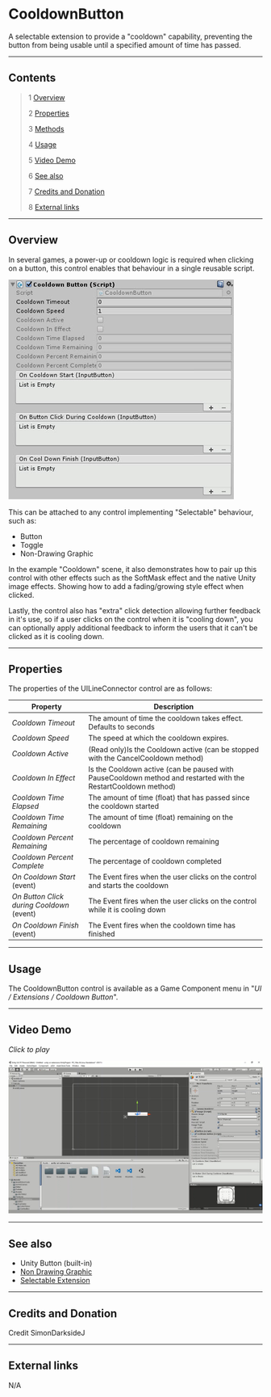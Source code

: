 # CooldownButton

A selectable extension to provide a "cooldown" capability, preventing the button from being usable until a specified amount of time has passed.

<!--![](Images/ Game Image.jpg)-->

---------

## Contents

> 1 [Overview](#overview)
>
> 2 [Properties](#properties)
>
> 3 [Methods](#methods)
>
> 4 [Usage](#usage)
>
> 5 [Video Demo](#video-demo)
>
> 6 [See also](#see-also)
>
> 7 [Credits and Donation](#credits-and-donation)
>
> 8 [External links](#external-links)

---------

## Overview

In several games, a power-up or cooldown logic is required when clicking on a button, this control enables that behaviour in a single reusable script.

![](Images/CooldownInspector.jpg)

This can be attached to any control implementing "Selectable" behaviour, such as:

* Button
* Toggle
* Non-Drawing Graphic

In the example "Cooldown" scene, it also demonstrates how to pair up this control with other effects such as the SoftMask effect and the native Unity image effects.  Showing how to add a fading/growing style effect when clicked.

Lastly, the control also has "extra" click detection allowing further feedback in it's use, so if a user clicks on the control when it is "cooling down", you can optionally apply additional feedback to inform the users that it can't be clicked as it is cooling down.

---------

## Properties

The properties of the UILineConnector control are as follows:

Property | Description
|-|-|
*Cooldown Timeout*|The amount of time the cooldown takes effect. Defaults to seconds
*Cooldown Speed*|The speed at which the cooldown expires.
*Cooldown Active*|(Read only)Is the Cooldown active (can be stopped with the CancelCooldown method)
*Cooldown In Effect*|Is the Cooldown active (can be paused with PauseCooldown method and restarted with the RestartCooldown method)
*Cooldown Time Elapsed*|The amount of time (float) that has passed since the cooldown started
*Cooldown Time Remaining*|The amount of time (float) remaining on the cooldown
*Cooldown Percent Remaining*|The percentage of cooldown remaining
*Cooldown Percent Complete*|The percentage of cooldown completed
*On Cooldown Start* (event) |The Event fires when the user clicks on the control and starts the cooldown
*On Button Click during Cooldown* (event) |The Event fires when the user clicks on the control while it is cooling down
*On Cooldown Finish* (event) |The Event fires when the cooldown time has finished

---------

## Usage

The CooldownButton control is available as a Game Component menu in "*UI / Extensions / Cooldown Button*".

---------

## Video Demo

*Click to play*

[![UI Line Connector Demo](Images/CooldownDemo.jpg)](Images/CooldownDemo.mp4 "UI Line Connector Demo")

---------

## See also

* Unity Button (built-in)
* [Non Drawing Graphic](/Controls/NonDrawingGraphic.md)
* [Selectable Extension](/Controls/UISelectableExtension.md)

---------

## Credits and Donation

Credit SimonDarksideJ

---------

## External links

N/A
